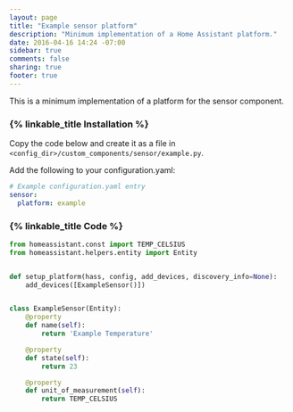 ```yaml
---
layout: page
title: "Example sensor platform"
description: "Minimum implementation of a Home Assistant platform."
date: 2016-04-16 14:24 -07:00
sidebar: true
comments: false
sharing: true
footer: true
---
```


This is a minimum implementation of a platform for the sensor component.

### {% linkable_title Installation %}

Copy the code below and create it as a file in `<config_dir>/custom_components/sensor/example.py`.

Add the following to your configuration.yaml:

```yaml
# Example configuration.yaml entry
sensor:
  platform: example
```

### {% linkable_title Code %}

```python
from homeassistant.const import TEMP_CELSIUS
from homeassistant.helpers.entity import Entity


def setup_platform(hass, config, add_devices, discovery_info=None):
    add_devices([ExampleSensor()])


class ExampleSensor(Entity):
    @property
    def name(self):
        return 'Example Temperature'

    @property
    def state(self):
        return 23

    @property
    def unit_of_measurement(self):
        return TEMP_CELSIUS
```
